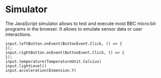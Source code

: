 # Simulator

The JavaScript simulator allows to test and execute most BBC micro:bit programs in the browser.
It allows to emulate sensor data or user interactions.

```sim
input.leftButton.onEvent(ButtonEvent.Click, () => {
});
input.rightButton.onEvent(ButtonEvent.Click, () => {
});
input.temperature(TemperatureUnit.Celcius)
input.lightLevel()
input.acceleration(Dimension.Y)
```